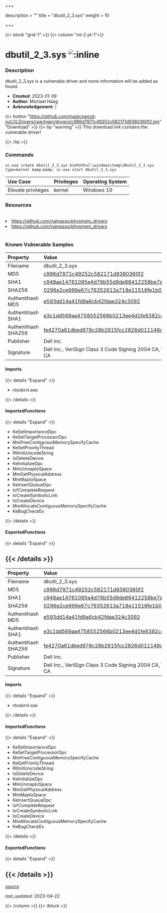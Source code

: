 +++

description = ""
title = "dbutil_2_3.sys"
weight = 10

+++


{{< block "grid-1" >}}
{{< column "mt-2 pt-1">}}


# dbutil_2_3.sys ![:inline](/images/twitter_verified.png) 


### Description

dbutil_2_3.sys is a vulnerable driver and more information will be added as found.

- **Created**: 2023-01-09
- **Author**: Michael Haag
- **Acknowledgement**:  | [](https://twitter.com/)

{{< button "https://github.com/magicsword-io/LOLDrivers/raw/main/drivers/c996d7971c49252c582171d9380360f2.bin" "Download" >}}
{{< tip "warning" >}}
This download link contains the vulnerable driver!

{{< /tip >}}

### Commands

```
sc.exe create dbutil_2_3.sys binPath=C:\windows\temp\dbutil_2_3.sys type=kernel &amp;&amp; sc.exe start dbutil_2_3.sys
```

| Use Case | Privileges | Operating System | 
|:---- | ---- | ---- |
| Elevate privileges | kernel | Windows 10 |

### Resources
<br>
<li><a href=" https://github.com/namazso/physmem_drivers"> https://github.com/namazso/physmem_drivers</a></li>
<li><a href="https://github.com/namazso/physmem_drivers">https://github.com/namazso/physmem_drivers</a></li>
<br>

### Known Vulnerable Samples

| Property           | Value |
|:-------------------|:------|
| Filename           | dbutil_2_3.sys |
| MD5                | [c996d7971c49252c582171d9380360f2](https://www.virustotal.com/gui/file/c996d7971c49252c582171d9380360f2) |
| SHA1               | [c948ae14761095e4d76b55d9de86412258be7afd](https://www.virustotal.com/gui/file/c948ae14761095e4d76b55d9de86412258be7afd) |
| SHA256             | [0296e2ce999e67c76352613a718e11516fe1b0efc3ffdb8918fc999dd76a73a5](https://www.virustotal.com/gui/file/0296e2ce999e67c76352613a718e11516fe1b0efc3ffdb8918fc999dd76a73a5) |
| Authentihash MD5   | [e593dd14a41fd9a6cb42fdae324c3092](https://www.virustotal.com/gui/search/authentihash%253Ae593dd14a41fd9a6cb42fdae324c3092) |
| Authentihash SHA1  | [e3c1dd569aa4758552566b0213ee4d1fe6382c4b](https://www.virustotal.com/gui/search/authentihash%253Ae3c1dd569aa4758552566b0213ee4d1fe6382c4b) |
| Authentihash SHA256| [fe4270a61dbed978c28b2915fcc2826d011148dcb7533fa8bd072ddce5944cef](https://www.virustotal.com/gui/search/authentihash%253Afe4270a61dbed978c28b2915fcc2826d011148dcb7533fa8bd072ddce5944cef) |
| Publisher         | Dell Inc. |
| Signature         | Dell Inc., VeriSign Class 3 Code Signing 2004 CA, VeriSign Class 3 Public Primary CA   |


#### Imports
{{< details "Expand" >}}
* ntoskrnl.exe

{{< /details >}}
#### ImportedFunctions
{{< details "Expand" >}}
* KeSetImportanceDpc
* KeSetTargetProcessorDpc
* MmFreeContiguousMemorySpecifyCache
* KeSetPriorityThread
* RtlInitUnicodeString
* IoDeleteDevice
* KeInitializeDpc
* MmUnmapIoSpace
* MmGetPhysicalAddress
* MmMapIoSpace
* KeInsertQueueDpc
* IofCompleteRequest
* IoCreateSymbolicLink
* IoCreateDevice
* MmAllocateContiguousMemorySpecifyCache
* KeBugCheckEx

{{< /details >}}
#### ExportedFunctions
{{< details "Expand" >}}

{{< /details >}}
-----
| Property           | Value |
|:-------------------|:------|
| Filename           | dbutil_2_3.sys |
| MD5                | [c996d7971c49252c582171d9380360f2](https://www.virustotal.com/gui/file/c996d7971c49252c582171d9380360f2) |
| SHA1               | [c948ae14761095e4d76b55d9de86412258be7afd](https://www.virustotal.com/gui/file/c948ae14761095e4d76b55d9de86412258be7afd) |
| SHA256             | [0296e2ce999e67c76352613a718e11516fe1b0efc3ffdb8918fc999dd76a73a5](https://www.virustotal.com/gui/file/0296e2ce999e67c76352613a718e11516fe1b0efc3ffdb8918fc999dd76a73a5) |
| Authentihash MD5   | [e593dd14a41fd9a6cb42fdae324c3092](https://www.virustotal.com/gui/search/authentihash%253Ae593dd14a41fd9a6cb42fdae324c3092) |
| Authentihash SHA1  | [e3c1dd569aa4758552566b0213ee4d1fe6382c4b](https://www.virustotal.com/gui/search/authentihash%253Ae3c1dd569aa4758552566b0213ee4d1fe6382c4b) |
| Authentihash SHA256| [fe4270a61dbed978c28b2915fcc2826d011148dcb7533fa8bd072ddce5944cef](https://www.virustotal.com/gui/search/authentihash%253Afe4270a61dbed978c28b2915fcc2826d011148dcb7533fa8bd072ddce5944cef) |
| Publisher         | Dell Inc. |
| Signature         | Dell Inc., VeriSign Class 3 Code Signing 2004 CA, VeriSign Class 3 Public Primary CA   |


#### Imports
{{< details "Expand" >}}
* ntoskrnl.exe

{{< /details >}}
#### ImportedFunctions
{{< details "Expand" >}}
* KeSetImportanceDpc
* KeSetTargetProcessorDpc
* MmFreeContiguousMemorySpecifyCache
* KeSetPriorityThread
* RtlInitUnicodeString
* IoDeleteDevice
* KeInitializeDpc
* MmUnmapIoSpace
* MmGetPhysicalAddress
* MmMapIoSpace
* KeInsertQueueDpc
* IofCompleteRequest
* IoCreateSymbolicLink
* IoCreateDevice
* MmAllocateContiguousMemorySpecifyCache
* KeBugCheckEx

{{< /details >}}
#### ExportedFunctions
{{< details "Expand" >}}

{{< /details >}}
-----



[*source*](https://github.com/magicsword-io/LOLDrivers/tree/main/yaml/dbutil_2_3.yaml)

*last_updated:* 2023-04-22








{{< /column >}}
{{< /block >}}
